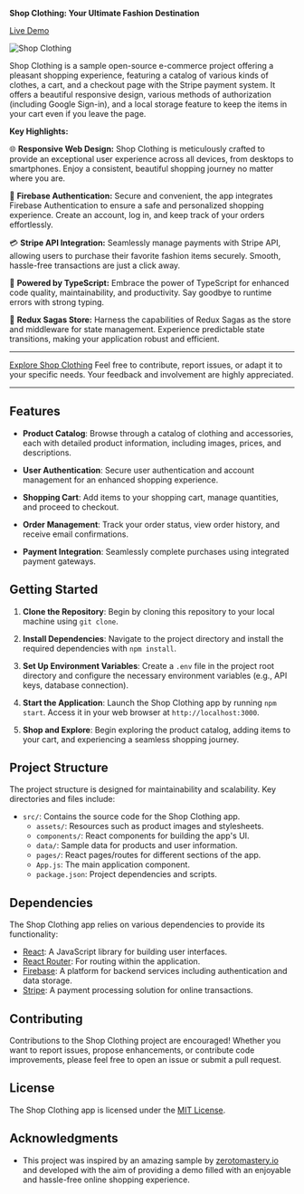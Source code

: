 **Shop Clothing: Your Ultimate Fashion Destination**

[Live Demo](https://stepuntik.github.io/shop-clothing/)

![Shop Clothing](https://imgpile.com/images/G1Ho8X.png)

Shop Clothing is a sample open-source e-commerce project offering a pleasant shopping experience, featuring a catalog of various kinds of clothes, a cart, and a checkout page with the Stripe payment system. It offers a beautiful responsive design, various methods of authorization (including Google Sign-in), and a local storage feature to keep the items in your cart even if you leave the page.

**Key Highlights:**

🌐 **Responsive Web Design:** Shop Clothing is meticulously crafted to provide an exceptional user experience across all devices, from desktops to smartphones. Enjoy a consistent, beautiful shopping journey no matter where you are.

🔐 **Firebase Authentication:** Secure and convenient, the app integrates Firebase Authentication to ensure a safe and personalized shopping experience. Create an account, log in, and keep track of your orders effortlessly.

💳 **Stripe API Integration:** Seamlessly manage payments with Stripe API, allowing users to purchase their favorite fashion items securely. Smooth, hassle-free transactions are just a click away.

🧬 **Powered by TypeScript:** Embrace the power of TypeScript for enhanced code quality, maintainability, and productivity. Say goodbye to runtime errors with strong typing.

🧩 **Redux Sagas Store:** Harness the capabilities of Redux Sagas as the store and middleware for state management. Experience predictable state transitions, making your application robust and efficient.

---

[Explore Shop Clothing](https://github.com/stepuntik/shop-clothing) Feel free to contribute, report issues, or adapt it to your specific needs. Your feedback and involvement are highly appreciated.

---


## Features

- **Product Catalog**: Browse through a catalog of clothing and accessories, each with detailed product information, including images, prices, and descriptions.

- **User Authentication**: Secure user authentication and account management for an enhanced shopping experience.

- **Shopping Cart**: Add items to your shopping cart, manage quantities, and proceed to checkout.

- **Order Management**: Track your order status, view order history, and receive email confirmations.

- **Payment Integration**: Seamlessly complete purchases using integrated payment gateways.

## Getting Started

1. **Clone the Repository**: Begin by cloning this repository to your local machine using `git clone`.

2. **Install Dependencies**: Navigate to the project directory and install the required dependencies with `npm install`.

3. **Set Up Environment Variables**: Create a `.env` file in the project root directory and configure the necessary environment variables (e.g., API keys, database connection).

4. **Start the Application**: Launch the Shop Clothing app by running `npm start`. Access it in your web browser at `http://localhost:3000`.

5. **Shop and Explore**: Begin exploring the product catalog, adding items to your cart, and experiencing a seamless shopping journey.

## Project Structure

The project structure is designed for maintainability and scalability. Key directories and files include:

- `src/`: Contains the source code for the Shop Clothing app.
  - `assets/`: Resources such as product images and stylesheets.
  - `components/`: React components for building the app's UI.
  - `data/`: Sample data for products and user information.
  - `pages/`: React pages/routes for different sections of the app.
  - `App.js`: The main application component.
  - `package.json`: Project dependencies and scripts.

## Dependencies

The Shop Clothing app relies on various dependencies to provide its functionality:

- [React](https://reactjs.org/): A JavaScript library for building user interfaces.
- [React Router](https://reactrouter.com/): For routing within the application.
- [Firebase](https://firebase.google.com/): A platform for backend services including authentication and data storage.
- [Stripe](https://stripe.com/): A payment processing solution for online transactions.

## Contributing

Contributions to the Shop Clothing project are encouraged! Whether you want to report issues, propose enhancements, or contribute code improvements, please feel free to open an issue or submit a pull request.

## License

The Shop Clothing app is licensed under the [MIT License](LICENSE.md).

## Acknowledgments

- This project was inspired by an amazing sample by [zerotomastery.io](https://zerotomastery.io/) and developed with the aim of providing a demo filled with an enjoyable and hassle-free online shopping experience.
